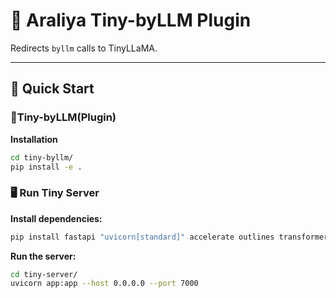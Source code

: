 # 💮 Araliya Tiny-byLLM Plugin

Redirects `byllm` calls to TinyLLaMA.

---

## 🚀 Quick Start


### 🔧Tiny-byLLM(Plugin)

**Installation**
```bash
cd tiny-byllm/
pip install -e .
```

### 🖥️ Run Tiny Server

**Install dependencies:**

```bash
pip install fastapi "uvicorn[standard]" accelerate outlines transformers peft datasets
```

**Run the server:**

```bash
cd tiny-server/
uvicorn app:app --host 0.0.0.0 --port 7000
```
